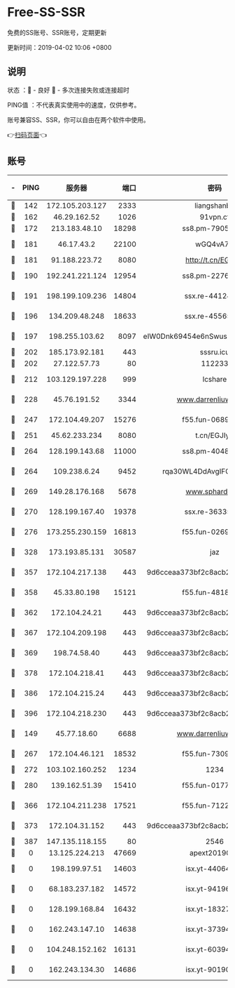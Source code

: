 # Free-SS-SSR

免费的SS账号、SSR账号，定期更新

更新时间：2019-04-02 10:06 +0800

## 说明

状态     ：🙂 - 良好 🙁 - 多次连接失败或连接超时

PING值   ：不代表真实使用中的速度，仅供参考。

账号兼容SS、SSR，你可以自由在两个软件中使用。

👉[扫码页面](https://liesauer.github.io/Free-SS-SSR/)👈

## 账号

|-|PING|服务器|端口|密码|加密方式|区域|
|:----:|:----:|:-----:|-----:|:----:|:----:|:----:|
|🙂|142|172.105.203.127|2333|liangshanbo|chacha20|JP|
|🙂|162|46.29.162.52|1026|91vpn.cf|rc4-md5|RU|
|🙂|172|213.183.48.10|18298|ss8.pm-79052451|rc4-md5|RU|
|🙂|181|46.17.43.2|22100|wGQ4vA7D|aes-256-gcm|RU|
|🙂|181|91.188.223.72|8080|http://t.cn/EGJIyrl|rc4-md5|RU|
|🙂|190|192.241.221.124|12954|ss8.pm-22766705|aes-256-cfb|US|
|🙂|191|198.199.109.236|14804|ssx.re-44124344|aes-256-cfb|US|
|🙂|196|134.209.48.248|18633|ssx.re-45565210|aes-256-cfb|US|
|🙂|197|198.255.103.62|8097|eIW0Dnk69454e6nSwuspv9DmS201tQ0D|aes-256-cfb|US|
|🙂|202|185.173.92.181|443|sssru.icu|rc4-md5|RU|
|🙂|202|27.122.57.73|80|112233|chacha20|CN|
|🙂|212|103.129.197.228|999|lcshare|aes-256-cfb|CN|
|🙂|228|45.76.191.52|3344|www.darrenliuwei.com|aes-256-cfb|AU|
|🙂|247|172.104.49.207|15276|f55.fun-06892021|aes-256-cfb|SG|
|🙂|251|45.62.233.234|8080|t.cn/EGJIyrl|rc4-md5|CA|
|🙂|264|128.199.143.68|11000|ss8.pm-40482741|aes-256-cfb|SG|
|🙂|264|109.238.6.24|9452|rqa30WL4DdAvgIFG6Fs3znzTa|aes-256-cfb|FR|
|🙂|269|149.28.176.168|5678|www.sphard.com|aes-256-cfb|SG|
|🙂|270|128.199.167.40|19378|ssx.re-36335302|aes-256-cfb|SG|
|🙂|276|173.255.230.159|16813|f55.fun-02691027|aes-256-cfb|US|
|🙂|328|173.193.85.131|30587|jaz|aes-256-cfb|US|
|🙂|357|172.104.217.138|443|9d6cceaa373bf2c8acb22e60b6a58be6|aes-256-cfb|US|
|🙂|358|45.33.80.198|15121|f55.fun-48185620|aes-256-cfb|US|
|🙂|362|172.104.24.21|443|9d6cceaa373bf2c8acb22e60b6a58be6|aes-256-cfb|US|
|🙂|367|172.104.209.198|443|9d6cceaa373bf2c8acb22e60b6a58be6|aes-256-cfb|US|
|🙂|369|198.74.58.40|443|9d6cceaa373bf2c8acb22e60b6a58be6|aes-256-cfb|US|
|🙂|378|172.104.218.41|443|9d6cceaa373bf2c8acb22e60b6a58be6|aes-256-cfb|US|
|🙂|386|172.104.215.24|443|9d6cceaa373bf2c8acb22e60b6a58be6|aes-256-cfb|US|
|🙂|396|172.104.218.230|443|9d6cceaa373bf2c8acb22e60b6a58be6|aes-256-cfb|US|
|🙂|149|45.77.18.60|6688|www.darrenliuwei.com|aes-256-cfb|JP|
|🙂|267|172.104.46.121|18532|f55.fun-73091809|aes-256-cfb|SG|
|🙂|272|103.102.160.252|1234|1234|rc4-md5|JP|
|🙂|280|139.162.51.39|15410|f55.fun-01775973|aes-256-cfb|SG|
|🙂|366|172.104.211.238|17521|f55.fun-71226377|aes-256-cfb|US|
|🙂|373|172.104.31.152|443|9d6cceaa373bf2c8acb22e60b6a58be6|aes-256-cfb|US|
|🙁|387|147.135.118.155|80|2546|chacha20|US|
|🙁|0|13.125.224.213|47669|apext2019001|chacha20|KR|
|🙁|0|198.199.97.51|14603|isx.yt-44064347|aes-256-cfb|US|
|🙁|0|68.183.237.182|14572|isx.yt-94196593|aes-256-cfb|SG|
|🙁|0|128.199.168.84|16432|isx.yt-18327519|aes-256-cfb|SG|
|🙁|0|162.243.147.10|14638|isx.yt-37394875|aes-256-cfb|US|
|🙁|0|104.248.152.162|16131|isx.yt-60394237|aes-256-cfb|SG|
|🙁|0|162.243.134.30|14686|isx.yt-90190160|aes-256-cfb|US|
